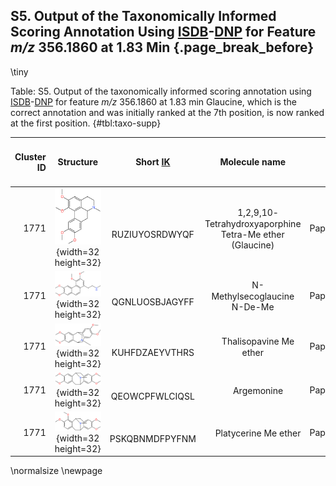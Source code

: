 ## S5. Output of the Taxonomically Informed Scoring Annotation Using [ISDB](#isdb)-[DNP](#dnp) for Feature *m/z* 356.1860 at 1.83 Min {.page_break_before}

\tiny

Table: S5. Output of the taxonomically informed scoring annotation using [ISDB](#isdb)-[DNP](#dnp) for feature *m/z* 356.1860 at 1.83 min
Glaucine, which is the correct annotation and was initially ranked at the 7th position, is now ranked at the first position. {#tbl:taxo-supp}

|Cluster ID | Structure | Short [IK](#ik) | Molecule name | Family | Genus | Species | Family Score | Genus Score | Species Score | Max Taxo Score | Spectral Score | ㅤ Normalized Spectral Score | Combined Spectral + Taxo Score | Rank Initial |  Rank Final |
|-:|:-:|:----:|:----:|:---:|:--:|:--:|-:|-:|-:|-:|-:|-:|-:|-:|-:|
|1771|       ![](images/RUZIUYOSRDWYQF.svg){width=32 height=32}       |ㅤ RUZIUYOSRDWYQF|ㅤ 1,2,9,10-Tetrahydroxyaporphine Tetra-Me ether (Glaucine)|Papaveraceae|*Glaucium*|-|0.81|1.62|0.00|1.62|0.43|0.36|1.98|7|1|
|1771|![](images/QGNLUOSBJAGYFF.svg){width=32 height=32}|ㅤ QGNLUOSBJAGYFF|ㅤ N-Methylsecoglaucine N-De-Me|Papaveraceae|*Corydalis*|*Corydalis yanhusuo*|0.81|0.00|0.00|0.81|0.49|0.46|1.27|3|2|
|1771|![](images/KUHFDZAEYVTHRS.svg){width=32 height=32}|ㅤ KUHFDZAEYVTHRS|ㅤ Thalisopavine Me ether|Papaveraceae|*Papaver*|*Papaver radicatum*|0.81|0.00|0.00|0.81|0.46|0.40|1.21|4|3|
|1771|![](images/QEOWCPFWLCIQSL.svg){width=32 height=32}|ㅤ QEOWCPFWLCIQSL|ㅤ Argemonine|Papaveraceae|*Argemone*|*Argemone gracilenta*|0.81|0.00|0.00|0.81|0.44|0.37|1.18|6|4|
|1771|![](images/PSKQBNMDFPYFNM.svg){width=32 height=32}|ㅤ PSKQBNMDFPYFNM|ㅤ Platycerine Me ether|Papaveraceae|*Argemone*|*Argemone platyceras*|0.81|0.00|0.00|0.81|0.43|0.35|1.17|8|5|

\normalsize
\newpage